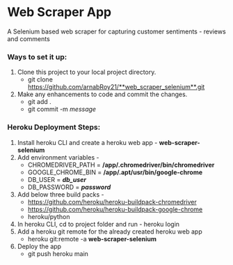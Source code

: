# Web Scraper App
A Selenium based web scraper for capturing customer sentiments - reviews and comments

### Ways to set it up:

1. Clone this project to your local project directory.
   - git clone https://github.com/arnabRoy21/**web_scraper_selenium**.git
2. Make any enhancements to code and commit the changes.
   - git add .
   - git commit -m *message*

### Heroku Deployment Steps:

1. Install heroku CLI and create a heroku web app - **web-scraper-selenium**
2. Add environment variables - 
   - CHROMEDRIVER_PATH = **/app/.chromedriver/bin/chromedriver**
   - GOOGLE_CHROME_BIN = **/app/.apt/usr/bin/google-chrome**
   - DB_USER = ***db_user***
   - DB_PASSWORD = ***password***
3. Add below three build packs - 
   - https://github.com/heroku/heroku-buildpack-chromedriver
   - https://github.com/heroku/heroku-buildpack-google-chrome
   - heroku/python
4. In heroku CLI, cd to project folder and run - heroku login
5. Add a heroku git remote for the already created heroku web app
   - heroku git:remote -a **web-scraper-selenium**
6. Deploy the app
   - git push heroku main


